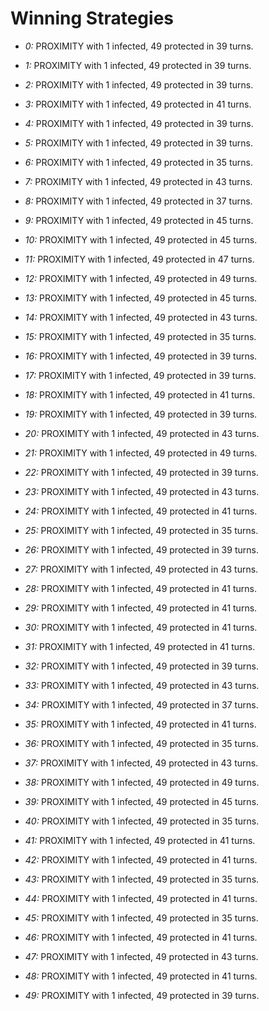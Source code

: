 # Winning Strategies

* _0:_ PROXIMITY with 1 infected, 49 protected in 39 turns.


* _1:_ PROXIMITY with 1 infected, 49 protected in 39 turns.


* _2:_ PROXIMITY with 1 infected, 49 protected in 39 turns.


* _3:_ PROXIMITY with 1 infected, 49 protected in 41 turns.


* _4:_ PROXIMITY with 1 infected, 49 protected in 39 turns.


* _5:_ PROXIMITY with 1 infected, 49 protected in 39 turns.


* _6:_ PROXIMITY with 1 infected, 49 protected in 35 turns.


* _7:_ PROXIMITY with 1 infected, 49 protected in 43 turns.


* _8:_ PROXIMITY with 1 infected, 49 protected in 37 turns.


* _9:_ PROXIMITY with 1 infected, 49 protected in 45 turns.


* _10:_ PROXIMITY with 1 infected, 49 protected in 45 turns.


* _11:_ PROXIMITY with 1 infected, 49 protected in 47 turns.


* _12:_ PROXIMITY with 1 infected, 49 protected in 49 turns.


* _13:_ PROXIMITY with 1 infected, 49 protected in 45 turns.


* _14:_ PROXIMITY with 1 infected, 49 protected in 43 turns.


* _15:_ PROXIMITY with 1 infected, 49 protected in 35 turns.


* _16:_ PROXIMITY with 1 infected, 49 protected in 39 turns.


* _17:_ PROXIMITY with 1 infected, 49 protected in 39 turns.


* _18:_ PROXIMITY with 1 infected, 49 protected in 41 turns.


* _19:_ PROXIMITY with 1 infected, 49 protected in 39 turns.


* _20:_ PROXIMITY with 1 infected, 49 protected in 43 turns.


* _21:_ PROXIMITY with 1 infected, 49 protected in 49 turns.


* _22:_ PROXIMITY with 1 infected, 49 protected in 39 turns.


* _23:_ PROXIMITY with 1 infected, 49 protected in 43 turns.


* _24:_ PROXIMITY with 1 infected, 49 protected in 41 turns.


* _25:_ PROXIMITY with 1 infected, 49 protected in 35 turns.


* _26:_ PROXIMITY with 1 infected, 49 protected in 39 turns.


* _27:_ PROXIMITY with 1 infected, 49 protected in 43 turns.


* _28:_ PROXIMITY with 1 infected, 49 protected in 41 turns.


* _29:_ PROXIMITY with 1 infected, 49 protected in 41 turns.


* _30:_ PROXIMITY with 1 infected, 49 protected in 41 turns.


* _31:_ PROXIMITY with 1 infected, 49 protected in 41 turns.


* _32:_ PROXIMITY with 1 infected, 49 protected in 39 turns.


* _33:_ PROXIMITY with 1 infected, 49 protected in 43 turns.


* _34:_ PROXIMITY with 1 infected, 49 protected in 37 turns.


* _35:_ PROXIMITY with 1 infected, 49 protected in 41 turns.


* _36:_ PROXIMITY with 1 infected, 49 protected in 35 turns.


* _37:_ PROXIMITY with 1 infected, 49 protected in 43 turns.


* _38:_ PROXIMITY with 1 infected, 49 protected in 49 turns.


* _39:_ PROXIMITY with 1 infected, 49 protected in 45 turns.


* _40:_ PROXIMITY with 1 infected, 49 protected in 35 turns.


* _41:_ PROXIMITY with 1 infected, 49 protected in 41 turns.


* _42:_ PROXIMITY with 1 infected, 49 protected in 41 turns.


* _43:_ PROXIMITY with 1 infected, 49 protected in 35 turns.


* _44:_ PROXIMITY with 1 infected, 49 protected in 41 turns.


* _45:_ PROXIMITY with 1 infected, 49 protected in 35 turns.


* _46:_ PROXIMITY with 1 infected, 49 protected in 41 turns.


* _47:_ PROXIMITY with 1 infected, 49 protected in 43 turns.


* _48:_ PROXIMITY with 1 infected, 49 protected in 41 turns.


* _49:_ PROXIMITY with 1 infected, 49 protected in 39 turns.


